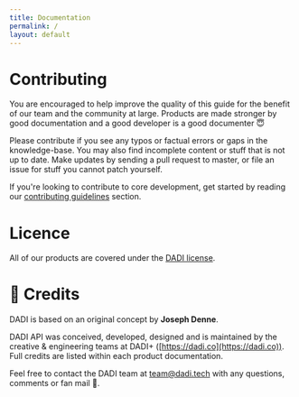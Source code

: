 ```yaml
---
title: Documentation
permalink: /
layout: default
---
```


# Contributing

You are encouraged to help improve the quality of this guide for the benefit of our team and the community at large. Products are made stronger by good documentation and a good developer is a good documenter 😇

Please contribute if you see any typos or factual errors or gaps in the knowledge-base. You may also find incomplete content or stuff that is not up to date. Make updates by sending a pull request to master, or file an issue for stuff you cannot patch yourself.

If you're looking to contribute to core development, get started by reading our [contributing guidelines](./CONTRIBUTING.md) section.

# Licence

All of our products are covered under the [DADI license](https://github.com/dadi/docs/blob/master/LICENSE.md).

# 🙏 Credits

DADI is based on an original concept by **Joseph Denne**.

DADI API was conceived, developed, designed and is maintained by the creative & engineering teams at DADI+ ([https://dadi.co](https://dadi.co)). Full credits are listed within each product documentation.

Feel free to contact the DADI team at team@dadi.tech with any questions, comments or fan mail 💌.